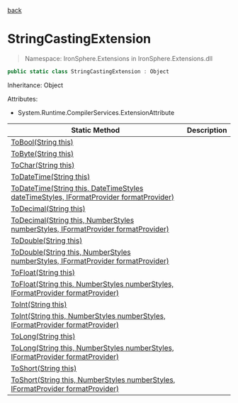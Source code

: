 ﻿[back](/IronSphere.Extensions/types)

# StringCastingExtension

> Namespace: IronSphere.Extensions in  IronSphere.Extensions.dll



```csharp
public static class StringCastingExtension : Object
```
Inheritance: Object



Attributes:
        
* System.Runtime.CompilerServices.ExtensionAttribute




| Static Method | Description |
| --- | --- |
| [ToBool(String this)](StringCastingExtension.ToBool(String)) |  |
| [ToByte(String this)](StringCastingExtension.ToByte(String)) |  |
| [ToChar(String this)](StringCastingExtension.ToChar(String)) |  |
| [ToDateTime(String this)](StringCastingExtension.ToDateTime(String)) |  |
| [ToDateTime(String this, DateTimeStyles dateTimeStyles, IFormatProvider formatProvider)](StringCastingExtension.ToDateTime(String,DateTimeStyles,IFormatProvider)) |  |
| [ToDecimal(String this)](StringCastingExtension.ToDecimal(String)) |  |
| [ToDecimal(String this, NumberStyles numberStyles, IFormatProvider formatProvider)](StringCastingExtension.ToDecimal(String,NumberStyles,IFormatProvider)) |  |
| [ToDouble(String this)](StringCastingExtension.ToDouble(String)) |  |
| [ToDouble(String this, NumberStyles numberStyles, IFormatProvider formatProvider)](StringCastingExtension.ToDouble(String,NumberStyles,IFormatProvider)) |  |
| [ToFloat(String this)](StringCastingExtension.ToFloat(String)) |  |
| [ToFloat(String this, NumberStyles numberStyles, IFormatProvider formatProvider)](StringCastingExtension.ToFloat(String,NumberStyles,IFormatProvider)) |  |
| [ToInt(String this)](StringCastingExtension.ToInt(String)) |  |
| [ToInt(String this, NumberStyles numberStyles, IFormatProvider formatProvider)](StringCastingExtension.ToInt(String,NumberStyles,IFormatProvider)) |  |
| [ToLong(String this)](StringCastingExtension.ToLong(String)) |  |
| [ToLong(String this, NumberStyles numberStyles, IFormatProvider formatProvider)](StringCastingExtension.ToLong(String,NumberStyles,IFormatProvider)) |  |
| [ToShort(String this)](StringCastingExtension.ToShort(String)) |  |
| [ToShort(String this, NumberStyles numberStyles, IFormatProvider formatProvider)](StringCastingExtension.ToShort(String,NumberStyles,IFormatProvider)) |  |
